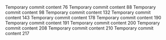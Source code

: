 Temporary commit content 76
Temporary commit content 88
Temporary commit content 98
Temporary commit content 132
Temporary commit content 143
Temporary commit content 178
Temporary commit content 190
Temporary commit content 191
Temporary commit content 200
Temporary commit content 208
Temporary commit content 210
Temporary commit content 217
